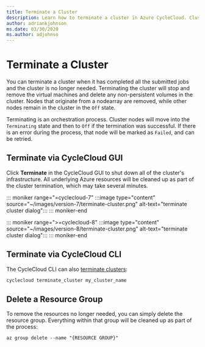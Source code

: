 ```yaml
---
title: Terminate a Cluster
description: Learn how to terminate a cluster in Azure CycleCloud. Cluster termination stops and removes the VMs and deletes non-persistent volumes.
author: adriankjohnson
ms.date: 03/30/2020
ms.author: adjohnso
---
```


# Terminate a Cluster

You can terminate a cluster when it has completed all the submitted jobs and the cluster is no longer needed. Terminating the cluster will stop and remove the virtual machines and delete any non­-persistent volumes in the cluster. Nodes that originate from a nodearray are removed, while other nodes remain in the cluster in the `Off` state.

Terminating is an orchestration process. Cluster nodes will move into the `Terminating` state and then to `Off` if the termination was successful. If there is an error during the process, that node will be marked as `Failed`, and can be retried.

## Terminate via CycleCloud GUI

Click **Terminate** in the CycleCloud GUI to shut down all of the cluster's infrastructure. All underlying Azure resources will be cleaned up as part of the cluster termination, which may take several minutes.

::: moniker range="=cyclecloud-7"
:::image type="content" source="~/images/version-7/terminate-cluster.png" alt-text="terminate cluster dialog":::
::: moniker-end

::: moniker range=">=cyclecloud-8"
:::image type="content" source="~/images/version-8/terminate-cluster.png" alt-text="terminate cluster dialog":::
::: moniker-end

## Terminate via CycleCloud CLI

The CycleCloud CLI can also [terminate clusters](~/cli.md#cyclecloud-terminate_cluster):

```bash
cyclecloud terminate_cluster my_cluster_name
```

## Delete a Resource Group

To remove the resources no longer needed, you can simply delete the resource group. Everything within that group will be cleaned up as part of the process:

```azurecli-interactive
az group delete --name "{RESOURCE GROUP}"
```

